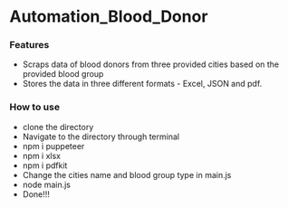 # Automation_Blood_Donor
### Features
* Scraps data of blood donors from three provided cities based on the provided blood group
* Stores the data in three different formats - Excel, JSON and pdf.

### How to use
 *  clone the directory
 * Navigate to the directory through terminal
 * npm i puppeteer
 * npm i xlsx
 * npm i pdfkit
 * Change the cities name and blood group type in main.js
 * node main.js
 * Done!!!
